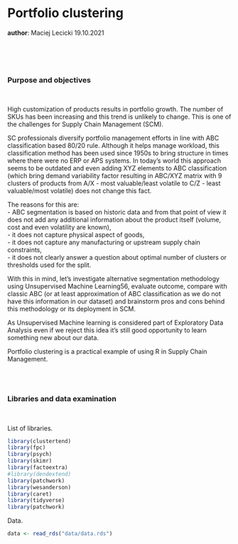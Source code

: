 **Portfolio clustering**
================
**author**: Maciej Lecicki
19.10.2021

<br/> <br/> <br/>

### Purpose and objectives

<br/>

High customization of products results in portfolio growth. The number
of SKUs has been increasing and this trend is unlikely to change. This
is one of the challenges for Supply Chain Management (SCM).

SC professionals diversify portfolio management efforts in line with ABC
classification based 80/20 rule. Although it helps manage workload, this
classification method has been used since 1950s to bring structure in
times where there were no ERP or APS systems. In today’s world this
approach seems to be outdated and even adding XYZ elements to ABC
classification (which bring demand variability factor resulting in
ABC/XYZ matrix with 9 clusters of products from A/X - most
valuable/least volatile to C/Z - least valuable/most volatile) does not
change this fact.

The reasons for this are:<br/> - ABC segmentation is based on historic
data and from that point of view it does not add any additional
information about the product itself (volume, cost and even volatility
are known),<br/> - it does not capture physical aspect of goods,<br/> -
it does not capture any manufacturing or upstream supply chain
constraints,<br/> - it does not clearly answer a question about optimal
number of clusters or thresholds used for the split.

With this in mind, let’s investigate alternative segmentation
methodology using Unsupervised Machine Learning56, evaluate outcome,
compare with classic ABC (or at least approximation of ABC
classification as we do not have this information in our dataset) and
brainstorm pros and cons behind this methodology or its deployment in
SCM.

As Unsupervised Machine learning is considered part of Exploratory Data
Analysis even if we reject this idea it’s still good opportunity to
learn something new about our data.

Portfolio clustering is a practical example of using R in Supply Chain
Management.

<br/> <br/>

### Libraries and data examination

<br/>

List of libraries.

``` r
library(clustertend)
library(fpc)
library(psych)
library(skimr)
library(factoextra)
#library(dendextend)
library(patchwork)
library(wesanderson)
library(caret)
library(tidyverse)
library(patchwork)
```

Data.

``` r
data <- read_rds("data/data.rds")
```
